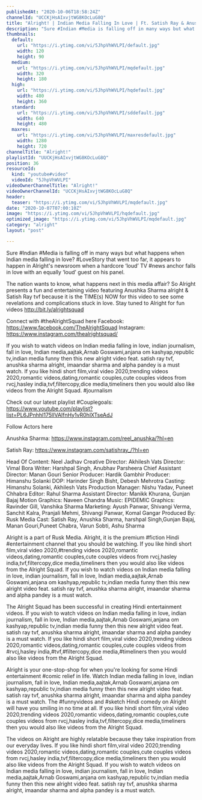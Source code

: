 ```yaml
---
publishedAt: "2020-10-06T18:58:24Z"
channelId: "UCCKjHsAIxvjtWG8KOcLuG8Q"
title: "Alright! | Indian Media Falling In Love | Ft. Satish Ray & Anushka Sharma"
description: "Sure #Indian #Media is falling off in many ways but what happens when Indian media falling in love? #LoveStory that went too far, it appears to happen in Alright's newsroom when a hardcore ‘loud’ TV #news anchor falls in love with an equally ‘loud’ guest on his panel.\n\nThe nation wants to know, what happens next in this media affair? So Alright presents a fun and entertaining video featuring Anushka Sharma alright & Satish Ray tvf because it is the TIME(s) NOW for this video to see some revelations and complications stuck in love. Stay tuned to Alright for fun videos http://bit.ly/alrightsquad\n\nConnect with #theAlrightSquad here\nFacebook: https://www.facebook.com/TheAlrightSquad\nInstagram: https://www.instagram.com/thealrightsquad/\n\nIf you wish to watch videos on Indian media falling in love, indian journalism, fall in love, Indian media,aajtak,Arnab Goswami,anjana om kashyap,republic tv,indian media funny then this new alright video feat.  satish ray tvf, anushka sharma alright, imaandar sharma and  alpha pandey is a must watch. If you like hindi short film,viral video 2020,trending videos 2020,romantic videos,dating,romantic couples,cute couples videos from rvcj,hasley india,tvf,filtercopy,dice media,timeliners then you would also like videos from the Alright Squad. #journalism\n\nCheck out our latest playlist #Couplegoals: https://www.youtube.com/playlist?list=PL6JPnhhI175lIVAlfnHy1vR0hlXTseAdJ\n\nFollow Actors here\n\nAnushka Sharma: https://www.instagram.com/reel_anushka/?hl=en\n\nSatish Ray: https://www.instagram.com/satishray_/?hl=en\n\nHead Of Content: Neel Jadhav\nCreative Director: Akhilesh Vats\nDirector: Vimal Bora\nWriter: Harshpal Singh, Anubhav Parsheera\nChief Assistant Director: Manan Gouri\nSenior Producer: Hardik Gambhir\nProducer: Himanshu Solanki\n DOP: Harinder Singh Bisht, Debesh Mehrotra \nCasting: Himanshu Solanki, Akhilesh Vats\nProduction Manager: Nishu Yadav, Puneet Chhabra\nEditor: Rahul Sharma\nAssistant Director: Manikk Khurana, Gunjan Bajaj\nMotion Graphics: Naveen Chandra\nMusic: EPIDEMIC \nGraphics: Ravinder Gill, Vanshika Sharma\nMarketing: Ayush Panwar, Shivangi Verma, Sanchit Kalra, Pranjali Mehmi, Shivangi Panwar, Komal Gangar\nProduced By:  Rusk Media\nCast: Satish Ray, Anushka Sharma, harshpal Singh,Gunjan Bajaj, Manan Gouri,Puneet Chabra, Varun Sobti, Ashu Sharma\n\nAlright is a part of Rusk Media. Alright, it is the premium #fiction Hindi #entertainment channel that you should be watching. If you like hindi short film,viral video 2020,#trending videos 2020,romantic videos,dating,romantic couples,cute couples videos from rvcj,hasley india,tvf,filtercopy,dice media,timeliners then you would also like videos from the Alright Squad. If you wish to watch videos on Indian media falling in love, indian journalism, fall in love, Indian media,aajtak,Arnab Goswami,anjana om kashyap,republic tv,indian media funny then this new alright video feat.  satish ray tvf, anushka sharma alright, imaandar sharma and  alpha pandey is a must watch. \n\nThe Alright Squad has been successful in creating Hindi entertainment videos. If you wish to watch videos on Indian media falling in love, indian journalism, fall in love, Indian media,aajtak,Arnab Goswami,anjana om kashyap,republic tv,indian media funny then this new alright video feat.  satish ray tvf, anushka sharma alright, imaandar sharma and  alpha pandey is a must watch. If you like hindi short film,viral video 2020,trending videos 2020,romantic videos,dating,romantic couples,cute couples videos from #rvcj,hasley india,#tvf,#filtercopy,dice media,#timeliners then you would also like videos from the Alright Squad.\n\nAlright is your one-stop-shop for when you're looking for some Hindi entertainment #comic relief in life. Watch Indian media falling in love, indian journalism, fall in love, Indian media,aajtak,Arnab Goswami,anjana om kashyap,republic tv,indian media funny then this new alright video feat.  satish ray tvf, anushka sharma alright, imaandar sharma and  alpha pandey is a must watch. The #funnyvideos and #sketch Hindi comedy on Alright will have you smiling in no time at all. If you like hindi short film,viral video 2020,trending videos 2020,romantic videos,dating,romantic couples,cute couples videos from rvcj,hasley india,tvf,filtercopy,dice media,timeliners then you would also like videos from the Alright Squad.\n\nThe videos on Alright are highly relatable because they take inspiration from our everyday lives. If you like hindi short film,viral video 2020,trending videos 2020,romantic videos,dating,romantic couples,cute couples videos from rvcj,hasley india,tvf,filtercopy,dice media,timeliners then you would also like videos from the Alright Squad. If you wish to watch videos on Indian media falling in love, indian journalism, fall in love, Indian media,aajtak,Arnab Goswami,anjana om kashyap,republic tv,indian media funny then this new alright video feat.  satish ray tvf, anushka sharma alright, imaandar sharma and  alpha pandey is a must watch."
thumbnails:
  default:
    url: "https://i.ytimg.com/vi/5JhpVhWVLPI/default.jpg"
    width: 120
    height: 90
  medium:
    url: "https://i.ytimg.com/vi/5JhpVhWVLPI/mqdefault.jpg"
    width: 320
    height: 180
  high:
    url: "https://i.ytimg.com/vi/5JhpVhWVLPI/hqdefault.jpg"
    width: 480
    height: 360
  standard:
    url: "https://i.ytimg.com/vi/5JhpVhWVLPI/sddefault.jpg"
    width: 640
    height: 480
  maxres:
    url: "https://i.ytimg.com/vi/5JhpVhWVLPI/maxresdefault.jpg"
    width: 1280
    height: 720
channelTitle: "Alright!"
playlistId: "UUCKjHsAIxvjtWG8KOcLuG8Q"
position: 36
resourceId:
  kind: "youtube#video"
  videoId: "5JhpVhWVLPI"
videoOwnerChannelTitle: "Alright!"
videoOwnerChannelId: "UCCKjHsAIxvjtWG8KOcLuG8Q"
header:
  teaser: "https://i.ytimg.com/vi/5JhpVhWVLPI/mqdefault.jpg"
date: "2020-10-07T07:00:10Z"
image: "https://i.ytimg.com/vi/5JhpVhWVLPI/hqdefault.jpg"
optimized_image: "https://i.ytimg.com/vi/5JhpVhWVLPI/mqdefault.jpg"
category: "alright"
layout: "post"

---
```

Sure #Indian #Media is falling off in many ways but what happens when Indian media falling in love? #LoveStory that went too far, it appears to happen in Alright's newsroom when a hardcore ‘loud’ TV #news anchor falls in love with an equally ‘loud’ guest on his panel.

The nation wants to know, what happens next in this media affair? So Alright presents a fun and entertaining video featuring Anushka Sharma alright & Satish Ray tvf because it is the TIME(s) NOW for this video to see some revelations and complications stuck in love. Stay tuned to Alright for fun videos http://bit.ly/alrightsquad

Connect with #theAlrightSquad here
Facebook: https://www.facebook.com/TheAlrightSquad
Instagram: https://www.instagram.com/thealrightsquad/

If you wish to watch videos on Indian media falling in love, indian journalism, fall in love, Indian media,aajtak,Arnab Goswami,anjana om kashyap,republic tv,indian media funny then this new alright video feat.  satish ray tvf, anushka sharma alright, imaandar sharma and  alpha pandey is a must watch. If you like hindi short film,viral video 2020,trending videos 2020,romantic videos,dating,romantic couples,cute couples videos from rvcj,hasley india,tvf,filtercopy,dice media,timeliners then you would also like videos from the Alright Squad. #journalism

Check out our latest playlist #Couplegoals: https://www.youtube.com/playlist?list=PL6JPnhhI175lIVAlfnHy1vR0hlXTseAdJ

Follow Actors here

Anushka Sharma: https://www.instagram.com/reel_anushka/?hl=en

Satish Ray: https://www.instagram.com/satishray_/?hl=en

Head Of Content: Neel Jadhav
Creative Director: Akhilesh Vats
Director: Vimal Bora
Writer: Harshpal Singh, Anubhav Parsheera
Chief Assistant Director: Manan Gouri
Senior Producer: Hardik Gambhir
Producer: Himanshu Solanki
 DOP: Harinder Singh Bisht, Debesh Mehrotra 
Casting: Himanshu Solanki, Akhilesh Vats
Production Manager: Nishu Yadav, Puneet Chhabra
Editor: Rahul Sharma
Assistant Director: Manikk Khurana, Gunjan Bajaj
Motion Graphics: Naveen Chandra
Music: EPIDEMIC 
Graphics: Ravinder Gill, Vanshika Sharma
Marketing: Ayush Panwar, Shivangi Verma, Sanchit Kalra, Pranjali Mehmi, Shivangi Panwar, Komal Gangar
Produced By:  Rusk Media
Cast: Satish Ray, Anushka Sharma, harshpal Singh,Gunjan Bajaj, Manan Gouri,Puneet Chabra, Varun Sobti, Ashu Sharma

Alright is a part of Rusk Media. Alright, it is the premium #fiction Hindi #entertainment channel that you should be watching. If you like hindi short film,viral video 2020,#trending videos 2020,romantic videos,dating,romantic couples,cute couples videos from rvcj,hasley india,tvf,filtercopy,dice media,timeliners then you would also like videos from the Alright Squad. If you wish to watch videos on Indian media falling in love, indian journalism, fall in love, Indian media,aajtak,Arnab Goswami,anjana om kashyap,republic tv,indian media funny then this new alright video feat.  satish ray tvf, anushka sharma alright, imaandar sharma and  alpha pandey is a must watch. 

The Alright Squad has been successful in creating Hindi entertainment videos. If you wish to watch videos on Indian media falling in love, indian journalism, fall in love, Indian media,aajtak,Arnab Goswami,anjana om kashyap,republic tv,indian media funny then this new alright video feat.  satish ray tvf, anushka sharma alright, imaandar sharma and  alpha pandey is a must watch. If you like hindi short film,viral video 2020,trending videos 2020,romantic videos,dating,romantic couples,cute couples videos from #rvcj,hasley india,#tvf,#filtercopy,dice media,#timeliners then you would also like videos from the Alright Squad.

Alright is your one-stop-shop for when you're looking for some Hindi entertainment #comic relief in life. Watch Indian media falling in love, indian journalism, fall in love, Indian media,aajtak,Arnab Goswami,anjana om kashyap,republic tv,indian media funny then this new alright video feat.  satish ray tvf, anushka sharma alright, imaandar sharma and  alpha pandey is a must watch. The #funnyvideos and #sketch Hindi comedy on Alright will have you smiling in no time at all. If you like hindi short film,viral video 2020,trending videos 2020,romantic videos,dating,romantic couples,cute couples videos from rvcj,hasley india,tvf,filtercopy,dice media,timeliners then you would also like videos from the Alright Squad.

The videos on Alright are highly relatable because they take inspiration from our everyday lives. If you like hindi short film,viral video 2020,trending videos 2020,romantic videos,dating,romantic couples,cute couples videos from rvcj,hasley india,tvf,filtercopy,dice media,timeliners then you would also like videos from the Alright Squad. If you wish to watch videos on Indian media falling in love, indian journalism, fall in love, Indian media,aajtak,Arnab Goswami,anjana om kashyap,republic tv,indian media funny then this new alright video feat.  satish ray tvf, anushka sharma alright, imaandar sharma and  alpha pandey is a must watch.